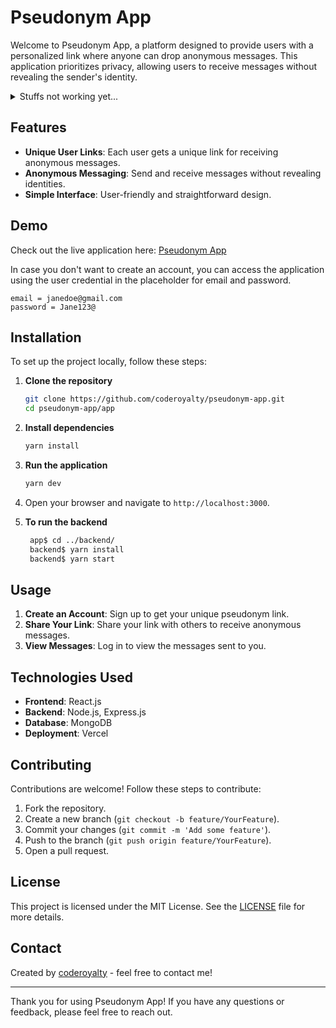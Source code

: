# Pseudonym App

Welcome to Pseudonym App, a platform designed to provide users with a personalized link where anyone can drop anonymous messages. This application prioritizes privacy, allowing users to receive messages without revealing the sender's identity.

<details><summary>Stuffs not working yet...</summary>

- Emails are not sent out like there're ought to.
- Password recovery not implemented yet, etc.

</details>

## Features

- **Unique User Links**: Each user gets a unique link for receiving anonymous messages.
- **Anonymous Messaging**: Send and receive messages without revealing identities.
- **Simple Interface**: User-friendly and straightforward design.

## Demo

Check out the live application here: [Pseudonym App](https://pseudonym-app.vercel.app)

In case you don't want to create an account, you can access the application using the user credential in the placeholder for email and password.

```
email = janedoe@gmail.com
password = Jane123@
```

## Installation

To set up the project locally, follow these steps:

1. **Clone the repository**

   ```bash
   git clone https://github.com/coderoyalty/pseudonym-app.git
   cd pseudonym-app/app
   ```

2. **Install dependencies**

   ```bash
   yarn install
   ```

3. **Run the application**

   ```bash
   yarn dev
   ```

4. Open your browser and navigate to `http://localhost:3000`.

5. **To run the backend**
   ```bash
    app$ cd ../backend/
    backend$ yarn install
    backend$ yarn start
   ```

## Usage

1. **Create an Account**: Sign up to get your unique pseudonym link.
2. **Share Your Link**: Share your link with others to receive anonymous messages.
3. **View Messages**: Log in to view the messages sent to you.

## Technologies Used

- **Frontend**: React.js
- **Backend**: Node.js, Express.js
- **Database**: MongoDB
- **Deployment**: Vercel

## Contributing

Contributions are welcome! Follow these steps to contribute:

1. Fork the repository.
2. Create a new branch (`git checkout -b feature/YourFeature`).
3. Commit your changes (`git commit -m 'Add some feature'`).
4. Push to the branch (`git push origin feature/YourFeature`).
5. Open a pull request.

## License

This project is licensed under the MIT License. See the [LICENSE](LICENSE) file for more details.

## Contact

Created by [coderoyalty](https://github.com/coderoyalty) - feel free to contact me!

---

Thank you for using Pseudonym App! If you have any questions or feedback, please feel free to reach out.

